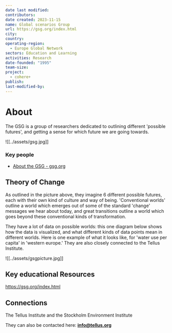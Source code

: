 ```yaml
---
date last modified: 
contributors: 
date created: 2023-11-15
name: Global scenarios Group
url: https://gsg.org/index.html
city: 
country: 
operating-region:
  - Europe Global Network
sectors: Education and Learning
activities: Research
date-founded: "1995"
team-size: 
project:
  - cohere+
publish: 
last-modified-by:
---
```


# About 

The GSG is a group of researchers dedicated to outlining different 'possible futures', and getting a sense for which future we are going towards. 

![[../assets/gsg.jpg]]

### Key people 

- [About the GSG - gsg.org](https://gsg.org/about-the-gsg.html)
## Theory of Change 

As outlined in the picture above, they imagine 6 different possible futures, each with their own kind of culture and way of being. 'Conventional worlds' outline a world which emerges out of some of the standard 'change' messages we hear about today, and great transitions outline a world which goes beyond these conventional kinds of transformation. 

They have a lot of data on possible worlds: this one diagram below shows how the data is visualized, and what different kinds of data points mean in different worlds. Here is one example of what it looks like, for 'water use per capita' in 'western europe.' They are also closely connected to the Tellus Institute. 


![[../assets/gsgpicture.jpg]]
## Key educational Resources 

https://gsg.org/index.html
## Connections 

The Tellus Institute and the Stockholm Environment Institute

They can also be contacted here: **[info@tellus.org](mailto:info@tellus.org)**